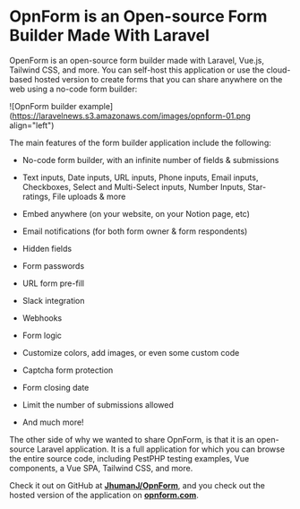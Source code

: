 # OpnForm is an Open-source Form Builder Made With Laravel

OpenForm is an open-source form builder made with Laravel, Vue.js, Tailwind CSS, and more. You can self-host this application or use the cloud-based hosted version to create forms that you can share anywhere on the web using a no-code form builder:

![OpnForm builder example](https://laravelnews.s3.amazonaws.com/images/opnform-01.png align="left")

The main features of the form builder application include the following:

* No-code form builder, with an infinite number of fields & submissions
    
* Text inputs, Date inputs, URL inputs, Phone inputs, Email inputs, Checkboxes, Select and Multi-Select inputs, Number Inputs, Star-ratings, File uploads & more
    
* Embed anywhere (on your website, on your Notion page, etc)
    
* Email notifications (for both form owner & form respondents)
    
* Hidden fields
    
* Form passwords
    
* URL form pre-fill
    
* Slack integration
    
* Webhooks
    
* Form logic
    
* Customize colors, add images, or even some custom code
    
* Captcha form protection
    
* Form closing date
    
* Limit the number of submissions allowed
    
* And much more!
    

The other side of why we wanted to share OpnForm, is that it is an open-source Laravel application. It is a full application for which you can browse the entire source code, including PestPHP testing examples, Vue components, a Vue SPA, Tailwind CSS, and more.

Check it out on GitHub at [**JhumanJ/OpnForm**](https://github.com/JhumanJ/OpnForm), and you check out the hosted version of the application on [**opnform.com**](http://opnform.com).